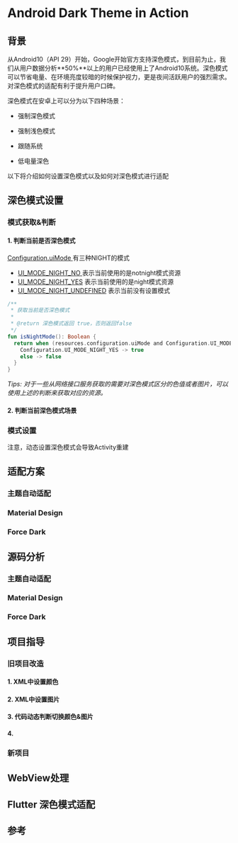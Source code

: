 # Android Dark Theme in Action

## 背景

从Android10（API 29）开始，Google开始官方支持深色模式，到目前为止，我们从用户数据分析**50%**以上的用户已经使用上了Android10系统。深色模式可以节省电量、在环境亮度较暗的时候保护视力，更是夜间活跃用户的强烈需求。对深色模式的适配有利于提升用户口碑。

深色模式在安卓上可以分为以下四种场景：

* 强制深色模式
* 强制浅色模式
* 跟随系统

* 低电量深色

以下将介绍如何设置深色模式以及如何对深色模式进行适配

## 深色模式设置

### 模式获取&判断

#### 1. 判断当前是否深色模式

[Configuration.uiMode ](https://developer.android.com/reference/android/content/res/Configuration#uiMode)有三种NIGHT的模式

* [UI_MODE_NIGHT_NO ](https://developer.android.com/reference/android/content/res/Configuration#UI_MODE_NIGHT_NO)表示当前使用的是notnight模式资源
* [UI_MODE_NIGHT_YES](https://developer.android.com/reference/android/content/res/Configuration#UI_MODE_NIGHT_YES) 表示当前使用的是night模式资源
* [UI_MODE_NIGHT_UNDEFINED](https://developer.android.com/reference/android/content/res/Configuration#UI_MODE_NIGHT_UNDEFINED) 表示当前没有设置模式

```kotlin
/**
 * 获取当前是否深色模式
 *
 * @return 深色模式返回 true，否则返回false
 */
fun isNightMode(): Boolean {
  return when (resources.configuration.uiMode and Configuration.UI_MODE_NIGHT_MASK) {
    Configuration.UI_MODE_NIGHT_YES -> true
    else -> false
  }
}
```

*Tips: 对于一些从网络接口服务获取的需要对深色模式区分的色值或者图片，可以使用上述的判断来获取对应的资源。*

#### 2. 判断当前深色模式场景



### 模式设置

注意，动态设置深色模式会导致Activity重建

## 适配方案

### 主题自动适配

### Material Design

### Force Dark

## 源码分析

### 主题自动适配

### Material Design

### Force Dark

## 项目指导

### 旧项目改造

#### 1. XML中设置颜色

#### 2. XML中设置图片

#### 3. 代码动态判断切换颜色&图片

#### 4. 

### 新项目

## WebView处理

## Flutter 深色模式适配

## 参考

